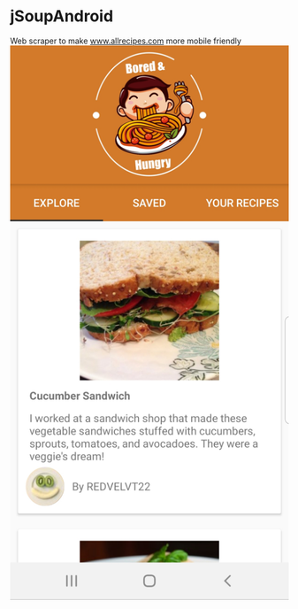 # jSoupAndroid
Web scraper to make www.allrecipes.com more mobile friendly
![Image of launch screen](https://github.com/gabydunn/jSoupAndroid/blob/master/images/20190815_142720.jpg)
